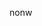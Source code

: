 nonw

<!---
fogflea/fogflea is a ✨ special ✨ repository because its `README.md` (this file) appears on your GitHub profile.
You can click the Preview link to take a look at your changes.
--->
